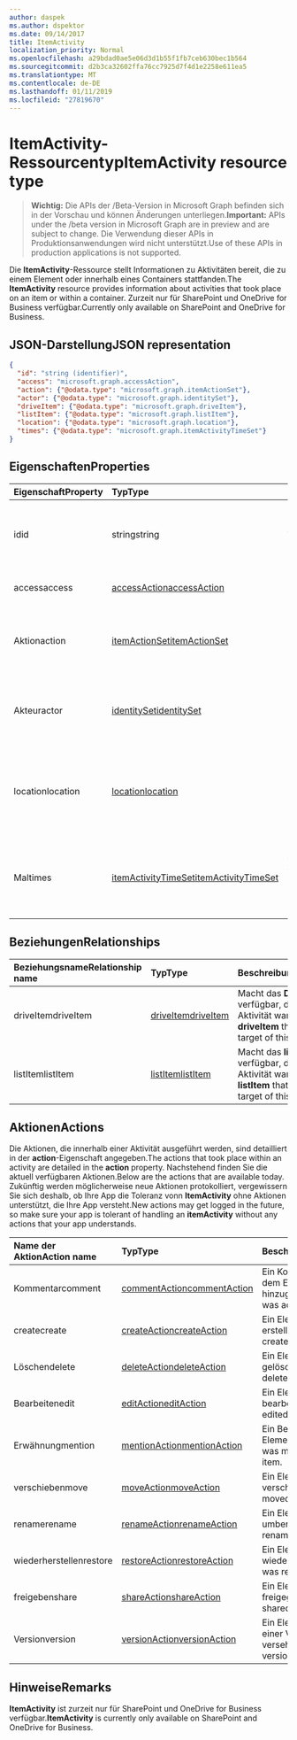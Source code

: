 ```yaml
---
author: daspek
ms.author: dspektor
ms.date: 09/14/2017
title: ItemActivity
localization_priority: Normal
ms.openlocfilehash: a29bdad0ae5e06d3d1b55f1fb7ceb630bec1b564
ms.sourcegitcommit: d2b3ca32602ffa76cc7925d7f4d1e2258e611ea5
ms.translationtype: MT
ms.contentlocale: de-DE
ms.lasthandoff: 01/11/2019
ms.locfileid: "27819670"
---
```

# <a name="itemactivity-resource-type"></a><span data-ttu-id="60c84-102">ItemActivity-Ressourcentyp</span><span class="sxs-lookup"><span data-stu-id="60c84-102">ItemActivity resource type</span></span>

> <span data-ttu-id="60c84-103">**Wichtig:** Die APIs der /Beta-Version in Microsoft Graph befinden sich in der Vorschau und können Änderungen unterliegen.</span><span class="sxs-lookup"><span data-stu-id="60c84-103">**Important:** APIs under the /beta version in Microsoft Graph are in preview and are subject to change.</span></span> <span data-ttu-id="60c84-104">Die Verwendung dieser APIs in Produktionsanwendungen wird nicht unterstützt.</span><span class="sxs-lookup"><span data-stu-id="60c84-104">Use of these APIs in production applications is not supported.</span></span>

<span data-ttu-id="60c84-105">Die **ItemActivity**-Ressource stellt Informationen zu Aktivitäten bereit, die zu einem Element oder innerhalb eines Containers stattfanden.</span><span class="sxs-lookup"><span data-stu-id="60c84-105">The **ItemActivity** resource provides information about activities that took place on an item or within a container.</span></span>
<span data-ttu-id="60c84-106">Zurzeit nur für SharePoint und OneDrive for Business verfügbar.</span><span class="sxs-lookup"><span data-stu-id="60c84-106">Currently only available on SharePoint and OneDrive for Business.</span></span>

## <a name="json-representation"></a><span data-ttu-id="60c84-107">JSON-Darstellung</span><span class="sxs-lookup"><span data-stu-id="60c84-107">JSON representation</span></span>

<!-- {
  "blockType": "resource",
  "optionalProperties": [ ],
  "keyProperty": "id",
  "@type": "microsoft.graph.itemActivity",
  "@type.aka": "oneDrive.activityEntity"
}-->

```json
{
  "id": "string (identifier)",
  "access": "microsoft.graph.accessAction",
  "action": {"@odata.type": "microsoft.graph.itemActionSet"},
  "actor": {"@odata.type": "microsoft.graph.identitySet"},
  "driveItem": {"@odata.type": "microsoft.graph.driveItem"},
  "listItem": {"@odata.type": "microsoft.graph.listItem"},
  "location": {"@odata.type": "microsoft.graph.location"},
  "times": {"@odata.type": "microsoft.graph.itemActivityTimeSet"}
}
```

## <a name="properties"></a><span data-ttu-id="60c84-108">Eigenschaften</span><span class="sxs-lookup"><span data-stu-id="60c84-108">Properties</span></span>

| <span data-ttu-id="60c84-109">Eigenschaft</span><span class="sxs-lookup"><span data-stu-id="60c84-109">Property</span></span> | <span data-ttu-id="60c84-110">Typ</span><span class="sxs-lookup"><span data-stu-id="60c84-110">Type</span></span>                    | <span data-ttu-id="60c84-111">Beschreibung</span><span class="sxs-lookup"><span data-stu-id="60c84-111">Description</span></span>
|:---------|:------------------------|:----------------------------------------
| <span data-ttu-id="60c84-112">id</span><span class="sxs-lookup"><span data-stu-id="60c84-112">id</span></span>       | <span data-ttu-id="60c84-113">string</span><span class="sxs-lookup"><span data-stu-id="60c84-113">string</span></span>                  | <span data-ttu-id="60c84-114">Der eindeutige Bezeichner der Aktivität.</span><span class="sxs-lookup"><span data-stu-id="60c84-114">The unique identifier of the activity.</span></span> <span data-ttu-id="60c84-115">Schreibgeschützt.</span><span class="sxs-lookup"><span data-stu-id="60c84-115">Read-only.</span></span>
| <span data-ttu-id="60c84-116">access</span><span class="sxs-lookup"><span data-stu-id="60c84-116">access</span></span>   | <span data-ttu-id="60c84-117">[accessAction][]</span><span class="sxs-lookup"><span data-stu-id="60c84-117">[accessAction][]</span></span>        | <span data-ttu-id="60c84-118">Ein Element wurde zugegriffen.</span><span class="sxs-lookup"><span data-stu-id="60c84-118">An item was accessed.</span></span>
| <span data-ttu-id="60c84-119">Aktion</span><span class="sxs-lookup"><span data-stu-id="60c84-119">action</span></span>   | <span data-ttu-id="60c84-120">[itemActionSet][]</span><span class="sxs-lookup"><span data-stu-id="60c84-120">[itemActionSet][]</span></span>       | <span data-ttu-id="60c84-121">Details zu der Aktion, die durchgeführt wurde.</span><span class="sxs-lookup"><span data-stu-id="60c84-121">Details about the action that took place.</span></span> <span data-ttu-id="60c84-122">Schreibgeschützt.</span><span class="sxs-lookup"><span data-stu-id="60c84-122">Read-only.</span></span>
| <span data-ttu-id="60c84-123">Akteur</span><span class="sxs-lookup"><span data-stu-id="60c84-123">actor</span></span>    | <span data-ttu-id="60c84-124">[identitySet][]</span><span class="sxs-lookup"><span data-stu-id="60c84-124">[identitySet][]</span></span>         | <span data-ttu-id="60c84-125">Die Identität der Person, die die Aktion ausgeführt hat.</span><span class="sxs-lookup"><span data-stu-id="60c84-125">Identity of who performed the action.</span></span> <span data-ttu-id="60c84-126">Schreibgeschützt.</span><span class="sxs-lookup"><span data-stu-id="60c84-126">Read-only.</span></span>
| <span data-ttu-id="60c84-127">location</span><span class="sxs-lookup"><span data-stu-id="60c84-127">location</span></span> | <span data-ttu-id="60c84-128">[location][]</span><span class="sxs-lookup"><span data-stu-id="60c84-128">[location][]</span></span>            | <span data-ttu-id="60c84-129">Physischen Standort, auf dem die Aktion ausgeführt wurde.</span><span class="sxs-lookup"><span data-stu-id="60c84-129">Physical location where the action was performed.</span></span> <span data-ttu-id="60c84-130">Schreibgeschützt.</span><span class="sxs-lookup"><span data-stu-id="60c84-130">Read-only.</span></span>
| <span data-ttu-id="60c84-131">Mal</span><span class="sxs-lookup"><span data-stu-id="60c84-131">times</span></span>    | <span data-ttu-id="60c84-132">[itemActivityTimeSet][]</span><span class="sxs-lookup"><span data-stu-id="60c84-132">[itemActivityTimeSet][]</span></span> | <span data-ttu-id="60c84-133">Details zum Zeitpunkt der Ausführung der Aktivität.</span><span class="sxs-lookup"><span data-stu-id="60c84-133">Details about when the activity took place.</span></span> <span data-ttu-id="60c84-134">Schreibgeschützt.</span><span class="sxs-lookup"><span data-stu-id="60c84-134">Read-only.</span></span>

[identitySet]: identityset.md
[itemActionSet]: itemactionset.md
[itemActivityTimeSet]: itemactivitytimeset.md

## <a name="relationships"></a><span data-ttu-id="60c84-138">Beziehungen</span><span class="sxs-lookup"><span data-stu-id="60c84-138">Relationships</span></span>

| <span data-ttu-id="60c84-139">Beziehungsname</span><span class="sxs-lookup"><span data-stu-id="60c84-139">Relationship name</span></span> | <span data-ttu-id="60c84-140">Typ</span><span class="sxs-lookup"><span data-stu-id="60c84-140">Type</span></span>          | <span data-ttu-id="60c84-141">Beschreibung</span><span class="sxs-lookup"><span data-stu-id="60c84-141">Description</span></span>
|:------------------|:--------------|:-----------------------------------------
| <span data-ttu-id="60c84-142">driveItem</span><span class="sxs-lookup"><span data-stu-id="60c84-142">driveItem</span></span>         | <span data-ttu-id="60c84-143">[driveItem][]</span><span class="sxs-lookup"><span data-stu-id="60c84-143">[driveItem][]</span></span> | <span data-ttu-id="60c84-144">Macht das **DriveItem** verfügbar, das Ziel dieser Aktivität war.</span><span class="sxs-lookup"><span data-stu-id="60c84-144">Exposes the **driveItem** that was the target of this activity.</span></span>
| <span data-ttu-id="60c84-145">listItem</span><span class="sxs-lookup"><span data-stu-id="60c84-145">listItem</span></span>          | <span data-ttu-id="60c84-146">[listItem][]</span><span class="sxs-lookup"><span data-stu-id="60c84-146">[listItem][]</span></span>  | <span data-ttu-id="60c84-147">Macht das **listItem** verfügbar, das Ziel dieser Aktivität war.</span><span class="sxs-lookup"><span data-stu-id="60c84-147">Exposes the **listItem** that was the target of this activity.</span></span>

[driveItem]: driveitem.md
[listItem]: listitem.md

## <a name="actions"></a><span data-ttu-id="60c84-150">Aktionen</span><span class="sxs-lookup"><span data-stu-id="60c84-150">Actions</span></span>

<span data-ttu-id="60c84-151">Die Aktionen, die innerhalb einer Aktivität ausgeführt werden, sind detailliert in der **action**-Eigenschaft angegeben.</span><span class="sxs-lookup"><span data-stu-id="60c84-151">The actions that took place within an activity are detailed in the **action** property.</span></span>
<span data-ttu-id="60c84-152">Nachstehend finden Sie die aktuell verfügbaren Aktionen.</span><span class="sxs-lookup"><span data-stu-id="60c84-152">Below are the actions that are available today.</span></span>
<span data-ttu-id="60c84-153">Zukünftig werden möglicherweise neue Aktionen protokolliert, vergewissern Sie sich deshalb, ob Ihre App die Toleranz vonn **ItemActivity** ohne Aktionen unterstützt, die Ihre App versteht.</span><span class="sxs-lookup"><span data-stu-id="60c84-153">New actions may get logged in the future, so make sure your app is tolerant of handling an **itemActivity** without any actions that your app understands.</span></span>

| <span data-ttu-id="60c84-154">Name der Aktion</span><span class="sxs-lookup"><span data-stu-id="60c84-154">Action name</span></span> | <span data-ttu-id="60c84-155">Typ</span><span class="sxs-lookup"><span data-stu-id="60c84-155">Type</span></span>              | <span data-ttu-id="60c84-156">Beschreibung</span><span class="sxs-lookup"><span data-stu-id="60c84-156">Description</span></span>
|:------------|:------------------|:-------------------------------------------
| <span data-ttu-id="60c84-157">Kommentar</span><span class="sxs-lookup"><span data-stu-id="60c84-157">comment</span></span>     | <span data-ttu-id="60c84-158">[commentAction][]</span><span class="sxs-lookup"><span data-stu-id="60c84-158">[commentAction][]</span></span> | <span data-ttu-id="60c84-159">Ein Kommentar wurde zu dem Element hinzugefügt.</span><span class="sxs-lookup"><span data-stu-id="60c84-159">A comment was added to the item.</span></span>
| <span data-ttu-id="60c84-160">create</span><span class="sxs-lookup"><span data-stu-id="60c84-160">create</span></span>      | <span data-ttu-id="60c84-161">[createAction][]</span><span class="sxs-lookup"><span data-stu-id="60c84-161">[createAction][]</span></span>  | <span data-ttu-id="60c84-162">Ein Element wurde erstellt.</span><span class="sxs-lookup"><span data-stu-id="60c84-162">An item was created.</span></span>
| <span data-ttu-id="60c84-163">Löschen</span><span class="sxs-lookup"><span data-stu-id="60c84-163">delete</span></span>      | <span data-ttu-id="60c84-164">[deleteAction][]</span><span class="sxs-lookup"><span data-stu-id="60c84-164">[deleteAction][]</span></span>  | <span data-ttu-id="60c84-165">Ein Element wurde gelöscht.</span><span class="sxs-lookup"><span data-stu-id="60c84-165">An item was deleted.</span></span>
| <span data-ttu-id="60c84-166">Bearbeiten</span><span class="sxs-lookup"><span data-stu-id="60c84-166">edit</span></span>        | <span data-ttu-id="60c84-167">[editAction][]</span><span class="sxs-lookup"><span data-stu-id="60c84-167">[editAction][]</span></span>    | <span data-ttu-id="60c84-168">Ein Element wurde bearbeitet.</span><span class="sxs-lookup"><span data-stu-id="60c84-168">An item was edited.</span></span>
| <span data-ttu-id="60c84-169">Erwähnung</span><span class="sxs-lookup"><span data-stu-id="60c84-169">mention</span></span>     | <span data-ttu-id="60c84-170">[mentionAction][]</span><span class="sxs-lookup"><span data-stu-id="60c84-170">[mentionAction][]</span></span> | <span data-ttu-id="60c84-171">Ein Benutzer wurde im Element erwähnt.</span><span class="sxs-lookup"><span data-stu-id="60c84-171">A user was mentioned in the item.</span></span>
| <span data-ttu-id="60c84-172">verschieben</span><span class="sxs-lookup"><span data-stu-id="60c84-172">move</span></span>        | <span data-ttu-id="60c84-173">[moveAction][]</span><span class="sxs-lookup"><span data-stu-id="60c84-173">[moveAction][]</span></span>    | <span data-ttu-id="60c84-174">Ein Element wurde verschoben.</span><span class="sxs-lookup"><span data-stu-id="60c84-174">An item was moved.</span></span>
| <span data-ttu-id="60c84-175">rename</span><span class="sxs-lookup"><span data-stu-id="60c84-175">rename</span></span>      | <span data-ttu-id="60c84-176">[renameAction][]</span><span class="sxs-lookup"><span data-stu-id="60c84-176">[renameAction][]</span></span>  | <span data-ttu-id="60c84-177">Ein Element wurde umbenannt.</span><span class="sxs-lookup"><span data-stu-id="60c84-177">An item was renamed.</span></span>
| <span data-ttu-id="60c84-178">wiederherstellen</span><span class="sxs-lookup"><span data-stu-id="60c84-178">restore</span></span>     | <span data-ttu-id="60c84-179">[restoreAction][]</span><span class="sxs-lookup"><span data-stu-id="60c84-179">[restoreAction][]</span></span> | <span data-ttu-id="60c84-180">Ein Element wurde wiederhergestellt.</span><span class="sxs-lookup"><span data-stu-id="60c84-180">An item was restored.</span></span>
| <span data-ttu-id="60c84-181">freigeben</span><span class="sxs-lookup"><span data-stu-id="60c84-181">share</span></span>       | <span data-ttu-id="60c84-182">[shareAction][]</span><span class="sxs-lookup"><span data-stu-id="60c84-182">[shareAction][]</span></span>   | <span data-ttu-id="60c84-183">Ein Element wurde freigegeben.</span><span class="sxs-lookup"><span data-stu-id="60c84-183">An item was shared.</span></span>
| <span data-ttu-id="60c84-184">Version</span><span class="sxs-lookup"><span data-stu-id="60c84-184">version</span></span>     | <span data-ttu-id="60c84-185">[versionAction][]</span><span class="sxs-lookup"><span data-stu-id="60c84-185">[versionAction][]</span></span> | <span data-ttu-id="60c84-186">Ein Element wurde mit einer Versionsangabe versehen.</span><span class="sxs-lookup"><span data-stu-id="60c84-186">An item was versioned.</span></span>

[accessAction]: accessaction.md
[commentAction]: commentaction.md
[createAction]: createaction.md
[deleteAction]: deleteaction.md
[editAction]: editaction.md
[location]: location.md
[mentionAction]: mentionaction.md
[moveAction]: moveaction.md
[renameAction]: renameaction.md
[restoreAction]: restoreaction.md
[shareAction]: shareaction.md
[versionAction]: versionaction.md

## <a name="remarks"></a><span data-ttu-id="60c84-199">Hinweise</span><span class="sxs-lookup"><span data-stu-id="60c84-199">Remarks</span></span>

<span data-ttu-id="60c84-200">**ItemActivity** ist zurzeit nur für SharePoint und OneDrive for Business verfügbar.</span><span class="sxs-lookup"><span data-stu-id="60c84-200">**ItemActivity** is currently only available on SharePoint and OneDrive for Business.</span></span>

<!-- {
  "type": "#page.annotation",
  "description": "The ItemActivity object provides information about an activity that took place on an item.",
  "keywords": "activities,activity,action",
  "section": "documentation",
  "tocPath": "Resources/ItemActivity"
} -->

